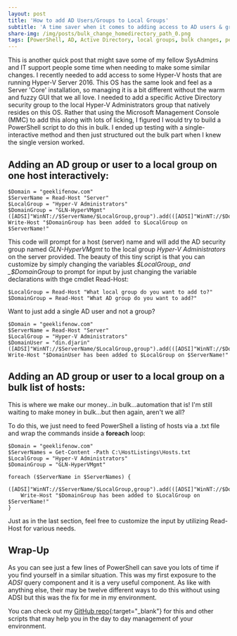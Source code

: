 ```yaml
---
layout: post
title: 'How to add AD Users/Groups to Local Groups'
subtitle: 'A time saver when it comes to adding access to AD users & groups to a PC or server local groups.'
share-img: /img/posts/bulk_change_homedirectory_path_0.png
tags: [PowerShell, AD, Active Directory, local groups, bulk changes, permissions]
---
```

This is another quick post that might save some of my fellow SysAdmins and IT support people some time when needing to make some similar changes. I recently needed to add access to some Hyper-V hosts that are running Hyper-V Server 2016. This OS has the same look and feel as a Server 'Core' installation, so managing it is a bit different without the warm and fuzzy GUI that we all love. I needed to add a specific Active Directory security group to the local Hyper-V Administrators group that natively resides on this OS. Rather that using the Microsoft Management Console (MMC) to add this along with lots of licking, I figured I would try to build a PowerShell script to do this in bulk. I ended up testing with a single-interactive method and then just structured out the bulk part when I knew the single version worked.

## Adding an AD group or user to a local group on one host interactively:


~~~
$Domain = "geeklifenow.com"
$ServerName = Read-Host "Server"
$LocalGroup = "Hyper-V Administrators"
$DomainGroup = "GLN-HyperVMgmt"
([ADSI]"WinNT://$ServerName/$LocalGroup,group").add(([ADSI]"WinNT://$Domain/$DomainGroup").path)
Write-Host "$DomainGroup has been added to $LocalGroup on $ServerName!"
~~~

This code will prompt for a host (server) name and will add the AD security group named _GLN-HyperVMgmt_ to the local group _Hyper-V Administrators_ on the server provided. The beauty of this tiny script is that you can customize by simply changing the variables _$LocalGroup_ and _$DomainGroup_ to prompt for input by just changing the variable declarations with thge cmdlet Read-Host:

~~~
$LocalGroup = Read-Host "What local group do you want to add to?"
$DomainGroup = Read-Host "What AD group do you want to add?"
~~~

Want to just add a single AD user and not a group?

~~~
$Domain = "geeklifenow.com"
$ServerName = Read-Host "Server"
$LocalGroup = "Hyper-V Administrators"
$DomainUser = "din.djarin"
([ADSI]"WinNT://$ServerName/$LocalGroup,group").add(([ADSI]"WinNT://$Domain/$DomainUser").path)
Write-Host "$DomainUser has been added to $LocalGroup on $ServerName!"
~~~

## Adding an AD group or user to a local group on a bulk list of hosts:

This is where we make our money...in bulk...automation that is! I'm still waiting to make money in bulk...but then again, aren't we all?

To do this, we just need to feed PowerShell a listing of hosts via a .txt file and wrap the commands inside a __foreach__ loop:

~~~
$Domain = "geeklifenow.com"
$ServerNames = Get-Content -Path C:\HostListings\Hosts.txt
$LocalGroup = "Hyper-V Administrators"
$DomainGroup = "GLN-HyperVMgmt"

foreach ($ServerName in $ServerNames) {
    ([ADSI]"WinNT://$ServerName/$LocalGroup,group").add(([ADSI]"WinNT://$Domain/$DomainGroup").path)
    Write-Host "$DomainGroup has been added to $LocalGroup on $ServerName!"
}
~~~

Just as in the last section, feel free to customize the input by utilizing Read-Host for various needs.

## Wrap-Up

As you can see just a few lines of PowerShell can save you lots of time if you find yourself in a similar situation. This was my first exposure to the _ADSI_ query component and it is a very useful component. As like with anything else, their may be twelve different ways to do this without using ADSI but this was the fix for me in my environment.

You can check out my [GitHub repo](https://github.com/GeekLifeNow/PowerShell-Automation){:target="_blank"} for this and other scripts that may help you in the day to day management of your environment.
